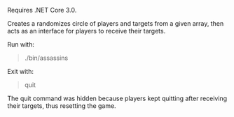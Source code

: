 Requires .NET Core 3.0.

Creates a randomizes circle of players and targets from a given array, then acts as an interface for players to receive their targets.

Run with:
> ./bin/assassins

Exit with:
> quit

The quit command was hidden because players kept quitting after receiving their targets, thus resetting the game.
